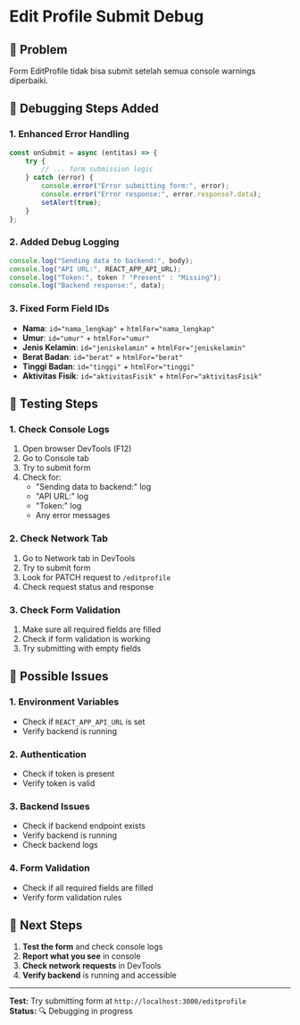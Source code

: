 # Edit Profile Submit Debug

## 🐛 **Problem**
Form EditProfile tidak bisa submit setelah semua console warnings diperbaiki.

## 🔧 **Debugging Steps Added**

### **1. Enhanced Error Handling**
```javascript
const onSubmit = async (entitas) => {
    try {
        // ... form submission logic
    } catch (error) {
        console.error("Error submitting form:", error);
        console.error("Error response:", error.response?.data);
        setAlert(true);
    }
};
```

### **2. Added Debug Logging**
```javascript
console.log("Sending data to backend:", body);
console.log("API URL:", REACT_APP_API_URL);
console.log("Token:", token ? "Present" : "Missing");
console.log("Backend response:", data);
```

### **3. Fixed Form Field IDs**
- **Nama**: `id="nama_lengkap"` + `htmlFor="nama_lengkap"`
- **Umur**: `id="umur"` + `htmlFor="umur"`
- **Jenis Kelamin**: `id="jeniskelamin"` + `htmlFor="jeniskelamin"`
- **Berat Badan**: `id="berat"` + `htmlFor="berat"`
- **Tinggi Badan**: `id="tinggi"` + `htmlFor="tinggi"`
- **Aktivitas Fisik**: `id="aktivitasFisik"` + `htmlFor="aktivitasFisik"`

## 🧪 **Testing Steps**

### **1. Check Console Logs**
1. Open browser DevTools (F12)
2. Go to Console tab
3. Try to submit form
4. Check for:
   - "Sending data to backend:" log
   - "API URL:" log
   - "Token:" log
   - Any error messages

### **2. Check Network Tab**
1. Go to Network tab in DevTools
2. Try to submit form
3. Look for PATCH request to `/editprofile`
4. Check request status and response

### **3. Check Form Validation**
1. Make sure all required fields are filled
2. Check if form validation is working
3. Try submitting with empty fields

## 🎯 **Possible Issues**

### **1. Environment Variables**
- Check if `REACT_APP_API_URL` is set
- Verify backend is running

### **2. Authentication**
- Check if token is present
- Verify token is valid

### **3. Backend Issues**
- Check if backend endpoint exists
- Verify backend is running
- Check backend logs

### **4. Form Validation**
- Check if all required fields are filled
- Verify form validation rules

## 🚀 **Next Steps**

1. **Test the form** and check console logs
2. **Report what you see** in console
3. **Check network requests** in DevTools
4. **Verify backend** is running and accessible

---

**Test:** Try submitting form at `http://localhost:3000/editprofile`  
**Status:** 🔍 Debugging in progress
